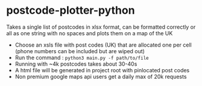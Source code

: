 # postcode-plotter-python
Takes a single list of postcodes in xlsx format, can be formatted correctly or all as one string with no spaces and plots them on a map of the UK

- Choose an xsls file with post codes (UK) that are allocated one per cell (phone numbers can be included but are wiped out)
- Run the command : `python3 main.py -f path/to/file`
- Running with ~4k postcodes takes about 30-40s
- A html file will be generated in project root with pinlocated post codes
- Non premium google maps api users get a daily max of 20k requests
